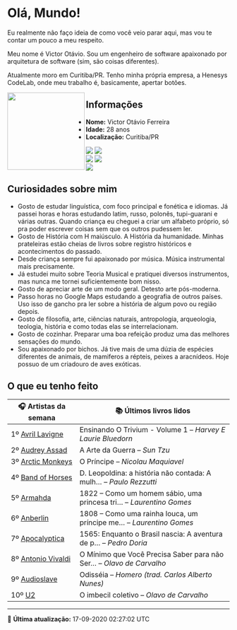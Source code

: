 # Olá, Mundo!

Eu realmente não faço ideia de como você veio parar aqui, mas vou te contar um pouco a meu respeito.

Meu nome é Victor Otávio. Sou um engenheiro de software apaixonado por arquitetura de software (sim, são coisas diferentes).

Atualmente moro em Curitiba/PR. Tenho minha própria empresa, a Henesys CodeLab, onde meu trabalho é, basicamente, apertar botões.

<img align="left" src="https://github.com/vctrtvfrrr/vctrtvfrrr/raw/master/octocat.png" alt="" width="175" />

## Informações

- **Nome:** Victor Otávio Ferreira
- **Idade:** 28 anos
- **Localização:** Curitiba/PR

[![](https://img.shields.io/badge/LinkedIn-victorotavio-blue)](https://www.linkedin.com/in/victorotavio/) [![](https://img.shields.io/badge/Twitter-@vctrtvfrrr-blue)](https://twitter.com/vctrtvfrrr)  
[![](https://img.shields.io/badge/GitHub-vctrtvfrrr-24292e)](https://github.com/vctrtvfrrr) [![](https://img.shields.io/badge/GitLab-vctrtvfrrr-ec5d16)](https://gitlab.com/vctrtvfrrr)  
[![](https://img.shields.io/badge/Email-victor@otavioferreira.com.br-red)](mailto:victor@otavioferreira.com.br)  

## Curiosidades sobre mim

-   Gosto de estudar linguística, com foco principal e fonética e idiomas. Já passei horas e horas estudando latim, russo, polonês, tupi-guarani e várias outras. Quando criança eu cheguei a criar um alfabeto próprio, só pra poder escrever coisas sem que os outros pudessem ler.
-   Gosto de História com H maiúsculo. A História da humanidade. Minhas prateleiras estão cheias de livros sobre registro históricos e acontecimentos do passado.
-   Desde criança sempre fui apaixonado por música. Música instrumental mais precisamente.
-   Já estudei muito sobre Teoria Musical e pratiquei diversos instrumentos, mas nunca me tornei suficientemente bom nisso.
-   Gosto de apreciar arte de um modo geral. Detesto arte pós-moderna.
-   Passo horas no Google Maps estudando a geografia de outros países. Uso isso de gancho pra ler sobre a história de algum povo ou região depois.
-   Gosto de filosofia, arte, ciências naturais, antropologia, arqueologia, teologia, história e como todas elas se interrelacionam.
-   Gosto de cozinhar. Preparar uma boa refeição produz uma das melhores sensações do mundo.
-   Sou apaixonado por bichos. Já tive mais de uma dúzia de espécies diferentes de animais, de mamiferos a répteis, peixes a aracnídeos. Hoje possuo de um criadouro de aves exóticas.


## O que eu tenho feito

|                      🎧 Artistas da semana                      |                      📚 Últimos livros lidos                      |
|-----------------------------------------------------------------|-------------------------------------------------------------------|
| 1º [Avril Lavigne](https://www.last.fm/music/Avril+Lavigne)     | Ensinando O Trivium - Volume 1	–	_Harvey E Laurie Bluedorn_         |
| 2º [Audrey Assad](https://www.last.fm/music/Audrey+Assad)       | A Arte da Guerra	–	_Sun Tzu_                                        |
| 3º [Arctic Monkeys](https://www.last.fm/music/Arctic+Monkeys)   | O Príncipe	–	_Nicolau Maquiavel_                                    |
| 4º [Band of Horses](https://www.last.fm/music/Band+of+Horses)   | D. Leopoldina: a história não contada: A mulh…	–	_Paulo Rezzutti_   |
| 5º [Armahda](https://www.last.fm/music/Armahda)                 | 1822 – Como um homem sábio, uma princesa tri…	–	_Laurentino Gomes_  |
| 6º [Anberlin](https://www.last.fm/music/Anberlin)               | 1808 – Como uma rainha louca, um príncipe me…	–	_Laurentino Gomes_  |
| 7º [Apocalyptica](https://www.last.fm/music/Apocalyptica)       | 1565: Enquanto o Brasil nascia: A aventura de p…	–	_Pedro Doria_    |
| 8º [Antonio Vivaldi](https://www.last.fm/music/Antonio+Vivaldi) | O Mínimo que Você Precisa Saber para não Ser…	–	_Olavo de Carvalho_ |
| 9º [Audioslave](https://www.last.fm/music/Audioslave)           | Odisséia	–	_Homero (trad. Carlos Alberto Nunes)_                    |
| 10º [U2](https://www.last.fm/music/U2)                          | O imbecil coletivo	–	_Olavo de Carvalho_                            |


---

🚀 **Última atualização:** 17-09-2020 02:27:02 UTC